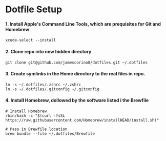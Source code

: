 # Dotfile Setup

#### 1. Install Apple's Command Line Tools, which are prequisites for Git and Homebrew
```
xcode-select --install
```

#### 2. Clone repo into new hidden directory
```
git clone git@github.com/jamescorino8/dotfiles.git ~/.dotfiles
```

#### 3. Create symlinks in the Home directory to the real files in repo.
```
ln -s ~/.dotfiles/.zshrc ~/.zshrc
ln -s ~/.dotfiles/.gitconfig ~/.gitconfig
```

#### 4. Install Homebrew, dollowed by the software listed i the Brewfile
```
# Install Homebrew
/bin/bash -c "$(curl -fsSL
https://raw.githubusercontent.com/Homebrew/installHEAD/install.sh)"

# Pass in Brewfile location
brew bundle --file ~/.dotfiles/Brewfile
```

